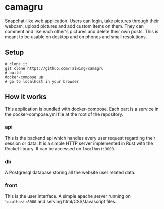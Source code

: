 # camagru

Snapchat-like web application. Users can login, take pictures through their
webcam, upload pictures and add custom items on them. They can comment and like
each other's pictures and delete their own posts. This is meant to be usable on
desktop and on phones and small resolutions.

## Setup

```shell
# clone it
git clone https://github.com/Taiwing/camagru
# build
docker-compose up
# go to localhost in your browser
```

## How it works

This application is bundled with docker-compose. Each part is a service in the
docker-compose.yml file at the root of the repository.

### api

This is the backend api which handles every user request regarding their session
or data. It is a simple HTTP server implemented in Rust with the Rocket library.
It can be accessed on `localhost:3000`.

### db

A Postgresql database storing all the website user related data.

### front

This is the user interface. A simple apache server running on `localhost:8080`
and serving html/CSS/Javascript files.
